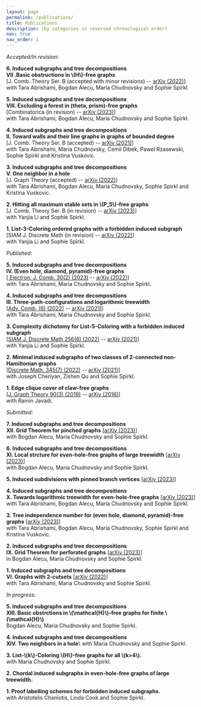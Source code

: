 ```yaml
---
layout: page
permalink: /publications/
title: Publications
description: (by categories in reversed chronological order)
nav: true
nav_order: 1
---
```


_Accepted/In revision:_

**6. Induced subgraphs and tree decompositions\
VII .Basic obstructions in \\(H\\)-free graphs**\
[J. Comb. Theory Ser. B (accepted with minor revisions) -- <a href='https://arxiv.org/pdf/2212.02737.pdf'>arXiv (2022)</a>]\
with Tara Abrishami, Bogdan Alecu, Maria Chudnovsky and Sophie Spirkl.

**5. Induced subgraphs and tree decompositions\
VIII. Excluding a forest in (theta, prism)-free graphs**\
[Combinatorica (in revision) -- <a href='https://arxiv.org/pdf/2301.02138.pdf'>arXiv (2023)</a>]\
with Tara Abrishami, Bogdan Alecu, Maria Chudnovsky and Sophie Spirkl.

**4. Induced subgraphs and tree decompositions\
II. Toward walls and their line graphs in graphs of bounded degree**\
[J. Comb. Theory Ser. B (accepted) -- <a href='https://arxiv.org/pdf/2108.01162.pdf'>arXiv (2021)</a>]\
with Tara Abrishami, Maria Chudnovsky, Cemil Dibek, Pawel Rzasewski, Sophie Spirkl and Kristina Vuskovic.

**3. Induced subgraphs and tree decompositions\
V. One neighbor in a hole**\
[J. Graph Theory (accepted) -- <a href='https://arxiv.org/pdf/2205.04420.pdf'>arXiv (2022)</a>]\
with Tara Abrishami, Bogdan Alecu, Maria Chudnovsky, Sophie Spirkl and Kristina Vuskovic.

**2. Hitting all maximum stable sets in \\(P\_5\\)-free graphs**\
[J. Comb. Theory Ser. B (in revision) -- <a href='https://arxiv.org/pdf/2302.04986.pdf'>arXiv (2023)</a>]\
with Yanjia Li and Sophie Spirkl.

**1. List-3-Coloring ordered graphs with a forbidden induced subgraph**\
[SIAM J. Discrete Math (in revision) -- <a href='https://arxiv.org/pdf/2206.06543.pdf'>arXiv (2022)</a>]\
with Yanjia Li and Sophie Spirkl.


_Published:_

**5. Induced subgraphs and tree decompositions\
IV. (Even hole, diamond, pyramid)-free graphs**\
[<a href='https://www.combinatorics.org/ojs/index.php/eljc/article/view/p30i2p42'> Electron. J. Comb. 30(2) (2023)</a> -- <a href='https://arxiv.org/pdf/2203.06775.pdf'>arXiv (2022)</a>]\
with Tara Abrishami, Maria Chudnovsky and Sophie Spirkl.

**4. Induced subgraphs and tree decompositions\
III. Three-path-configurations and logarithmic treewidth**\
[<a href='https://www.advancesincombinatorics.com/article/38089-induced-subgraphs-and-tree-decompositions-iii-three-path-configurations-and-logarithmic-treewidth'>Adv. Comb. (6) (2022)</a> -- <a href='https://arxiv.org/pdf/2109.01310v1.pdf'>arXiv (2021)</a>]\
with Tara Abrishami, Maria Chudnovsky and Sophie Spirkl.

**3. Complexity dichotomy for List-5-Coloring with a forbidden induced subgraph**\
[<a href='https://epubs.siam.org/doi/abs/10.1137/21M1443352'>SIAM J. Discrete Math 256(6) (2022)</a> -- <a href='https://arxiv.org/pdf/2105.01787.pdf'>arXiv (2021)</a>]\
with Yanjia Li and Sophie Spirkl.

**2. Minimal induced subgraphs of two classes of 2-connected non-Hamiltonian graphs**\
[<a href='https://www.sciencedirect.com/science/article/pii/S0012365X22000759?dgcid=coauthor'>Discrete Math. 345(7) (2022)</a> -- <a href='https://arxiv.org/pdf/2108.13558.pdf'>arXiv (2021)</a>]\
with Joseph Cheriyan, Zishen Qu and Sophie Spirkl.

**1. Edge clique cover of claw-free graphs**\
[<a href='https://onlinelibrary.wiley.com/doi/10.1002/jgt.22403'>J. Graph Theory  90(3) (2019)</a> -- <a href='https://arxiv.org/pdf/1608.07723.pdf'>arXiv (2016)</a>]\
with Ramin Javadi.


_Submitted:_

**7. Induced subgraphs and tree decompositions\
XII. Grid Theorem for pinched graphs** [<a href='https://arxiv.org/pdf/2309.12227.pdf'>arXiv (2023)</a>]\
with Bogdan Alecu, Maria Chudnovsky and Sophie Spirkl.

**6. Induced subgraphs and tree decompositions\
XI. Local strcture for even-hole-free graphs of large treewidth** [<a href='https://arxiv.org/pdf/2309.04390.pdf'>arXiv (2023)</a>]\
with Bogdan Alecu, Maria Chudnovsky and Sophie Spirkl.

**5. Induced subdivisions with pinned branch vertices** [<a href='https://arxiv.org/pdf/2308.01502.pdf'>arXiv (2023)</a>]

**4. Induced subgraphs and tree decompositions\
X. Towards logarithmic treewidth for even-hole-free graphs** [<a href='https://arxiv.org/pdf/2307.13684.pdf'>arXiv (2023)</a>]\
with Tara Abrishami, Bogdan Alecu, Maria Chudnovsky and Sophie Spirkl.

**3. Tree independence number for (even hole, diamond, pyramid)-free graphs** [<a href='https://arxiv.org/pdf/2305.16258.pdf'>arXiv (2023)</a>]\
with Tara Abrishami, Bogdan Alecu, Maria Chudnovsky, Sophie Spirkl and Kristina Vuskovic.

**2. Induced subgraphs and tree decompositions\
IX. Grid Theorem for perforated graphs** [<a href='https://arxiv.org/pdf/2305.15615.pdf'>arXiv (2023)</a>]\
in Bogdan Alecu, Maria Chudnovsky and Sophie Spirkl.

**1. Induced subgraphs and tree decompositions\
VI. Graphs with 2-cutsets** [<a href='https://arxiv.org/pdf/2207.05538.pdf'>arXiv (2022)</a>]\
with Tara Abrishami, Maria Chudnovsky and Sophie Spirkl.

_In progress:_

**5. Induced subgraphs and tree decompositions\
XIII. Basic obstrctions in \\(\mathcal{H}\\)-free graphs for finite \\(\mathcal{H}\\)**\
Bogdan Alecu, Maria Chudnovsky and Sophie Spirkl.

**4. Induced subgraphs and tree decompositions\
XIV. Two neighbors in a hole**\\
with Maria Chudnovsky and Sophie Spirkl. 

**3. List-\\(k\\)-Coloring \\(H\\)-free graphs for all \\(k>4\\).**\
with Maria Chudnovsky and Sophie Spirkl.

**2. Chordal induced subgraphs in even-hole-free graphs of large treewidth.**

**1. Proof labelling schemes for forbidden induced
subgraphs.**\
with Aristotelis Chaniotis, Linda Cook and Sophie Spirkl.
